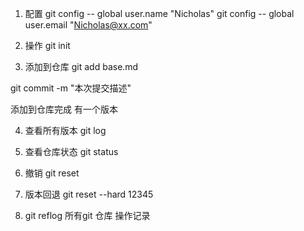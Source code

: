 1. 配置
git config -- global user.name "Nicholas"
git config -- global user.email "Nicholas@xx.com"


2. 操作
git init 


3. 添加到仓库
git add base.md

git commit -m "本次提交描述"

添加到仓库完成 有一个版本


4. 查看所有版本
git log


5. 查看仓库状态
git status


6. 撤销
git reset


7. 版本回退
git reset --hard 12345


8. git reflog 
所有git 仓库 操作记录

